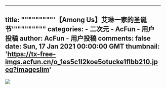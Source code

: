 
---
title: """""""""'【Among Us】艾琳一家的圣诞节'"""""""""
categories: 
    - 二次元
    - AcFun - 用户投稿
author: AcFun - 用户投稿
comments: false
date: Sun, 17 Jan 2021 00:00:00 GMT
thumbnail: 'https://tx-free-imgs.acfun.cn/o_1es5c1l2koe5otucke1flbb210.jpeg?imageslim'
---

<div>   
<img src="https://tx-free-imgs.acfun.cn/o_1es5c1l2koe5otucke1flbb210.jpeg?imageslim" referrerpolicy="no-referrer">  
</div>
            
